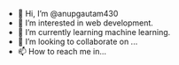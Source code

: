 - 👋 Hi, I’m @anupgautam430
- 👀 I’m interested in web development.
- 🌱 I’m currently learning machine learning.
- 💞️ I’m looking to collaborate on ...
- 📫 How to reach me in...

<!---
anupgautam430/anupgautam430 is a ✨ special ✨ repository because its `README.md` (this file) appears on your GitHub profile.
You can click the Preview link to take a look at your changes.
--->
